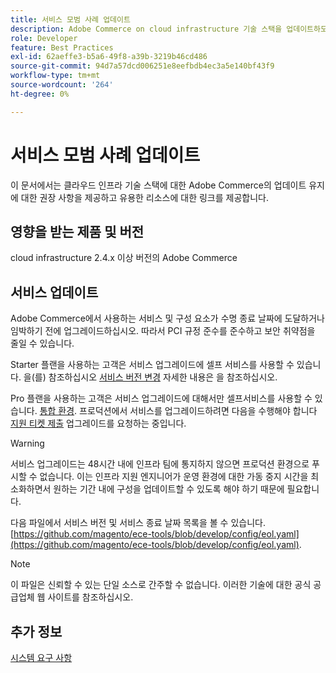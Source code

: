 ```yaml
---
title: 서비스 모범 사례 업데이트
description: Adobe Commerce on cloud infrastructure 기술 스택을 업데이트하도록 유지하는 방법에 대해 알아봅니다.
role: Developer
feature: Best Practices
exl-id: 62aeffe3-b5a6-49f8-a39b-3219b46cd486
source-git-commit: 94d7a57dcd006251e8eefbdb4ec3a5e140bf43f9
workflow-type: tm+mt
source-wordcount: '264'
ht-degree: 0%

---
```


# 서비스 모범 사례 업데이트

이 문서에서는 클라우드 인프라 기술 스택에 대한 Adobe Commerce의 업데이트 유지에 대한 권장 사항을 제공하고 유용한 리소스에 대한 링크를 제공합니다.

## 영향을 받는 제품 및 버전

cloud infrastructure 2.4.x 이상 버전의 Adobe Commerce

## 서비스 업데이트

Adobe Commerce에서 사용하는 서비스 및 구성 요소가 수명 종료 날짜에 도달하거나 임박하기 전에 업그레이드하십시오. 따라서 PCI 규정 준수를 준수하고 보안 취약점을 줄일 수 있습니다.

Starter 플랜을 사용하는 고객은 서비스 업그레이드에 셀프 서비스를 사용할 수 있습니다. 을(를) 참조하십시오 [서비스 버전 변경](https://devdocs.magento.com/cloud/project/services.html#change-service-version) 자세한 내용은 을 참조하십시오.

Pro 플랜을 사용하는 고객은 서비스 업그레이드에 대해서만 셀프서비스를 사용할 수 있습니다. [통합 환경](https://experienceleague.adobe.com/docs/commerce-knowledge-base/kb/announcements/commerce-announcements/integration-environment-enhancement-request-pro-and-starter.html). 프로덕션에서 서비스를 업그레이드하려면 다음을 수행해야 합니다 [지원 티켓 제출](https://experienceleague.adobe.com/docs/commerce-knowledge-base/kb/help-center-guide/magento-help-center-user-guide.html#submit-ticket) 업그레이드를 요청하는 중입니다.

>[!WARNING]
>
>서비스 업그레이드는 48시간 내에 인프라 팀에 통지하지 않으면 프로덕션 환경으로 푸시할 수 없습니다. 이는 인프라 지원 엔지니어가 운영 환경에 대한 가동 중지 시간을 최소화하면서 원하는 기간 내에 구성을 업데이트할 수 있도록 해야 하기 때문에 필요합니다.

다음 파일에서 서비스 버전 및 서비스 종료 날짜 목록을 볼 수 있습니다. [https://github.com/magento/ece-tools/blob/develop/config/eol.yaml](https://github.com/magento/ece-tools/blob/develop/config/eol.yaml).

>[!NOTE]
>
>이 파일은 신뢰할 수 있는 단일 소스로 간주할 수 없습니다. 이러한 기술에 대한 공식 공급업체 웹 사이트를 참조하십시오.

## 추가 정보

[시스템 요구 사항](../../../installation/system-requirements.md)
